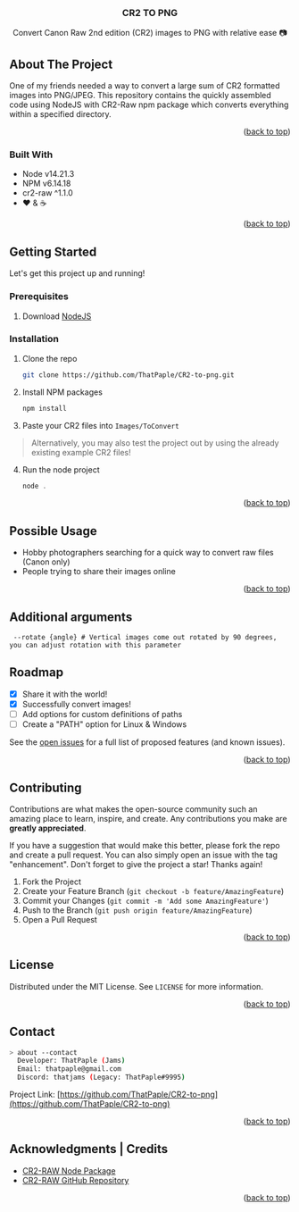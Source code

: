 <a name="readme-top"></a>

<!-- PROJECT INTRO -->
<br />
<div align="center">
  <h3 align="center">CR2 TO PNG</h3>

  <p align="center">
    Convert Canon Raw 2nd edition (CR2) images to PNG with relative ease 📷
</div>

<!-- ABOUT THE PROJECT -->
## About The Project

One of my friends needed a way to convert a large sum of CR2 formatted images into PNG/JPEG. This repository contains the quickly assembled code using NodeJS with CR2-Raw npm package which converts everything within a specified directory.   

<p align="right">(<a href="#readme-top">back to top</a>)</p>



### Built With

* Node v14.21.3 
* NPM v6.14.18
* cr2-raw ^1.1.0
* ♥ & ☕

<p align="right">(<a href="#readme-top">back to top</a>)</p>



<!-- GETTING STARTED -->
## Getting Started
Let's get this project up and running!

### Prerequisites

1. Download [NodeJS](https://nodejs.org/en/download/current)

### Installation 

1. Clone the repo
   ```sh
   git clone https://github.com/ThatPaple/CR2-to-png.git
   ```
2. Install NPM packages
   ```sh
   npm install
   ```
3. Paste your CR2 files into ``Images/ToConvert``
  >  Alternatively, you may also test the project out by using the already existing example CR2 files! 
4. Run the node project
   ```js
   node .
   ```

<p align="right">(<a href="#readme-top">back to top</a>)</p>



<!-- USAGE EXAMPLES -->
## Possible Usage
* Hobby photographers searching for a quick way to convert raw files (Canon only)
* People trying to share their images online

<p align="right">(<a href="#readme-top">back to top</a>)</p>


<!-- Optional Arguments -->
## Additional arguments

``` --rotate {angle} # Vertical images come out rotated by 90 degrees, you can adjust rotation with this parameter``` 


<!-- ROADMAP -->
## Roadmap

- [x] Share it with the world!
- [x] Successfully convert images!
- [ ] Add options for custom definitions of paths
- [ ] Create a "PATH" option for Linux & Windows

See the [open issues](https://github.com/ThatPaple/CR2-to-png/issues) for a full list of proposed features (and known issues).

<p align="right">(<a href="#readme-top">back to top</a>)</p>



<!-- CONTRIBUTING -->
## Contributing

Contributions are what makes the open-source community such an amazing place to learn, inspire, and create. Any contributions you make are **greatly appreciated**.

If you have a suggestion that would make this better, please fork the repo and create a pull request. You can also simply open an issue with the tag "enhancement".
Don't forget to give the project a star! Thanks again!

1. Fork the Project
2. Create your Feature Branch (`git checkout -b feature/AmazingFeature`)
3. Commit your Changes (`git commit -m 'Add some AmazingFeature'`)
4. Push to the Branch (`git push origin feature/AmazingFeature`)
5. Open a Pull Request

<p align="right">(<a href="#readme-top">back to top</a>)</p>



<!-- LICENSE -->
## License

Distributed under the MIT License. See `LICENSE` for more information.

<p align="right">(<a href="#readme-top">back to top</a>)</p>



<!-- CONTACT -->
## Contact

```bash
> about --contact
  Developer: ThatPaple (Jams)   
  Email: thatpaple@gmail.com
  Discord: thatjams (Legacy: ThatPaple#9995)
```
Project Link: [https://github.com/ThatPaple/CR2-to-png](https://github.com/ThatPaple/CR2-to-png)

<p align="right">(<a href="#readme-top">back to top</a>)</p>



<!-- ACKNOWLEDGMENTS -->
## Acknowledgments | Credits

* [CR2-RAW Node Package](https://www.npmjs.com/package/cr2-raw)
* [CR2-RAW GitHub Repository](https://github.com/anierzad/cr2-raw)

<p align="right">(<a href="#readme-top">back to top</a>)</p>
